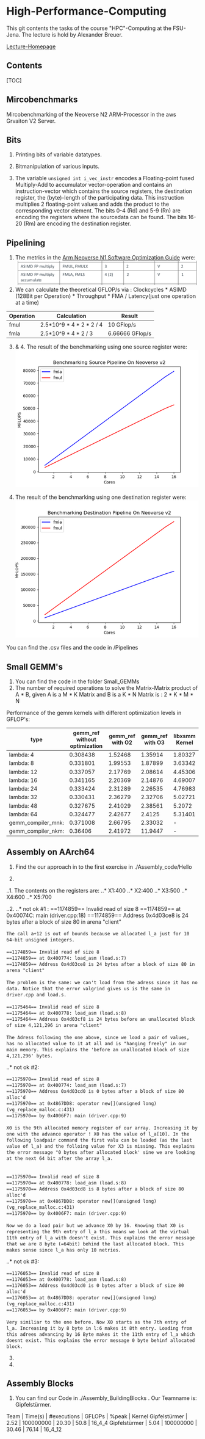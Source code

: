 # High-Performance-Computing
This git contents the tasks of the course "HPC"-Computing at the FSU-Jena.
The lecture is hold by Alexander Breuer.


[Lecture-Homepage](https://scalable.uni-jena.de/opt/hpc/index.html)


## Contents

[TOC]

## Mircobenchmarks
Mircobenchmarking of the Neoverse N2 ARM-Processor in the aws Grvaiton V2 Server.


## Bits
1. Printing bits of variable datatypes.

2. Bitmanipulation of various inputs.

3. The variable `unsigned int i_vec_instr` encodes a Floating-point fused Multiply-Add to accumulator vector-operation and contains an instruction-vector which contains the source registers, the destination register, the (byte)-length of the participating data.
This instruction multiplies 2 floating-point values and adds the product to the corresponding vector element. The bits 0-4 (Rd) and 5-9 (Rn) are encoding the registers where the sourcedata can be found. The bits 16-20 (Rm) are encoding the destination register.

## Pipelining
1. The metrics in the [Arm Neoverse N1 Software Optimization Guide](https://developer.arm.com/documentation/swog309707/a) were:
![alt text](https://github.com/Jolles-workm8/HPC/blob/main/Pipelining/fmla_fmul.png)
2. We can calculate the theoretical GFLOP/s via : Clockcycles * ASIMD (128Bit per Operation) * Throughput * FMA / Latency(just one operation at a time)

Operation | Calculation | Result
--- | --- | ---
fmul       | 2.5*10^9 * 4 * 2 * 2 / 4 | 10 GFlop/s      
fmla       | 2.5*10^9 * 4 * 2 / 3     | 6.66666 GFlop/s

3. & 4. The result of the benchmarking using one source register were:
  ![alt text](https://github.com/Jolles-workm8/HPC/blob/main/Pipelining/fmul_fmla_src.png)

5. The result of the benchmarking using one destination register were:
  ![alt text](https://github.com/Jolles-workm8/HPC/blob/main/Pipelining/fmul_fmla_dst.png)

You can find the .csv files and the code in /Pipelines

## Small GEMM's
1. You can find the code in the folder Small_GEMMs
2. The number of required operations to solve the Matrix-Matrix product of A * B, given A is a M * K Matrix and B is a K * N Matrix is :
   2 * K * M * N

Performance of the gemm kernels with different optimization levels in GFLOP's:

type | gemm_ref without optimization | gemm_ref with O2 | gemm_ref with O3 | libxsmm Kernel
--- | --- | --- | --- | ---
lambda: 4 | 0.308438 | 1.52468 | 1.35914 | 1.80327
lambda: 8 | 0.331801 | 1.99553 | 1.87899 | 3.63342
lambda: 12 | 0.337057 | 2.17769 | 2.08614 | 4.45306
lambda: 16 | 0.341165 | 2.20369 | 2.14876 | 4.69007
lambda: 24 | 0.333424 | 2.31289 | 2.26535 | 4.76983
lambda: 32 | 0.330431 | 2.36279 | 2.32706 | 5.02721
lambda: 48 | 0.327675 | 2.41029 | 2.38561 | 5.2072
lambda: 64 | 0.324477 | 2.42677 | 2.4125 | 5.31401
gemm_compiler_mnk: | 0.371008 | 2.66795 | 2.33032 | -
gemm_compiler_nkm: | 0.36406 | 2.41972	| 11.9447 | - 


## Assembly on AArch64

1. Find the our approach in to the first exercise in ./Assembly_code/Hello

2. 
..1. The contents on the registers are:
..* X1:400
..* X2:400
..* X3:500
..* X4:600
..* X5:700

..2. 
..* not ok #1 :
    ==1174859== Invalid read of size 8
    ==1174859== at 0x40074C: main (driver.cpp:18)
    ==1174859== Address 0x4d03ce8 is 24 bytes after a block of size 80 in arena "client"

    The call a+12 is out of bounds because we allocated l_a just for 10 64-bit unsigned integers.

    ==1174859== Invalid read of size 8
    ==1174859== at 0x400774: load_asm (load.s:7)
    ==1174859== Address 0x4d03ce8 is 24 bytes after a block of size 80 in arena "client"

    The problem is the same: we can't load from the adress since it has no data. Notice that the error valgrind gives us is the same in driver.cpp and load.s.

    ==1175464== Invalid read of size 8
    ==1175464== at 0x400778: load_asm (load.s:8)
    ==1175464== Address 0x4d03cf8 is 24 bytes before an unallocated block of size 4,121,296 in arena "client"

    The Adress following the one above, since we load a pair of values, has no allocated value to it at all and is "hanging freely" in our main memory. This explains the 'before an unallocated block of size 4,121,296' bytes.


..* not ok #2:

    ==1175970== Invalid read of size 8
    ==1175970== at 0x400774: load_asm (load.s:7)
    ==1175970== Address 0x4d03cd0 is 0 bytes after a block of size 80 alloc'd
    ==1175970== at 0x4867DD8: operator new[](unsigned long) (vg_replace_malloc.c:431)
    ==1175970== by 0x4006F7: main (driver.cpp:9)    

    X0 is the 9th allocated memory register of our array. Increasing it by one with the advance operator ! X0 has the value of l_a[10]. In the following loadpair command the first valu can be loaded (as the last value of l_a) and the folloing value for X3 is missing. This explains the error message "0 bytes after allocated block' sine we are looking at the next 64 bit after the array l_a.


    ==1175970== Invalid read of size 8
    ==1175970== at 0x400778: load_asm (load.s:8)
    ==1175970== Address 0x4d03cd8 is 8 bytes after a block of size 80 alloc'd
    ==1175970== at 0x4867DD8: operator new[](unsigned long) (vg_replace_malloc.c:431)
    ==1175970== by 0x4006F7: main (driver.cpp:9)

    Now we do a load pair but we advance X0 by 16. Knowing that X0 is representing the 9th entry of l_a this means we look at the virtual 11th entry of l_a with doesn't exist. This explains the error message that we are 8 byte (=64bit) behind the last allocated block. This makes sense since l_a has only 10 netries.




..* not ok #3:

    ==1176053== Invalid read of size 8
    ==1176053== at 0x400778: load_asm (load.s:8)
    ==1176053== Address 0x4d03cd0 is 0 bytes after a block of size 80 alloc'd
    ==1176053== at 0x4867DD8: operator new[](unsigned long) (vg_replace_malloc.c:431)
    ==1176053== by 0x4006F7: main (driver.cpp:9)

    Very similiar to the one before. Now X0 starts as the 7th entry of l_a. Increasing it by 8 byte in l:6 makes it 8th entry. Loading from this adrees advancing by 16 Byte makes it the 11th entry of l_a which doesnt exist. This explains the error message 0 byte behinf allocated block.
   

3.

4.

## Assembly Blocks

1. You can find our Code in ./Assembly_BuildingBlocks . Our Teamname is: Gipfelstürmer.

Team | Time(s) | #executions | GFLOPs | %peak | Kernel
Gipfelstürmer | 2.52 | 100000000 | 20.30 | 50.8 | 16_4_4
Gipfelstürmer | 5.04 | 100000000 | 30.46 | 76.14 | 16_4_12
